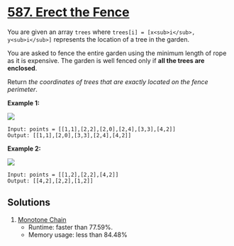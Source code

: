 # [587. Erect the Fence](https://leetcode.com/problems/erect-the-fence/)

You are given an array `trees` where `trees[i] = [x<sub>i</sub>, y<sub>i</sub>]` represents the location of a tree in the garden.

You are asked to fence the entire garden using the minimum length of rope as it is expensive. The garden is well fenced only if **all the trees are enclosed**.

Return _the coordinates of trees that are exactly located on the fence perimeter_.

**Example 1:**

![](https://assets.leetcode.com/uploads/2021/04/24/erect2-plane.jpg)

```
Input: points = [[1,1],[2,2],[2,0],[2,4],[3,3],[4,2]]
Output: [[1,1],[2,0],[3,3],[2,4],[4,2]]
```

**Example 2:**

![](https://assets.leetcode.com/uploads/2021/04/24/erect1-plane.jpg)

```
Input: points = [[1,2],[2,2],[4,2]]
Output: [[4,2],[2,2],[1,2]]
```

## Solutions
1. [Monotone Chain](./ErectTheFence.java)
    - Runtime: faster than 77.59%.
    - Memory usage: less than 84.48%
